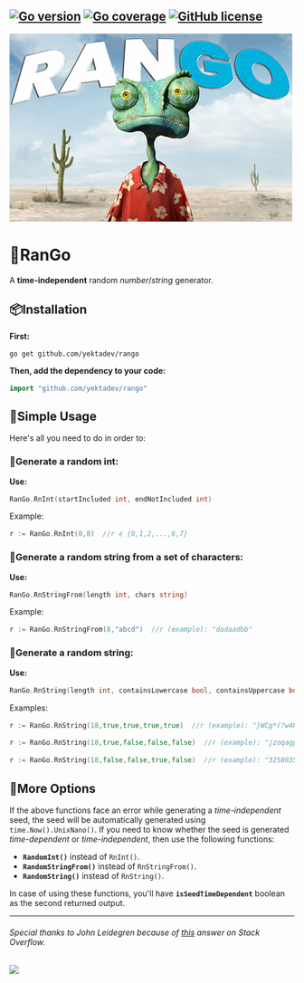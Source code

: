 [![Go version](https://img.shields.io/badge/Go-v1.15-blue)](#)
[![Go coverage](https://img.shields.io/badge/Go%20Coverage-85.9%25-brightgreen)](#)
[![GitHub license](https://img.shields.io/badge/license-Apache%202-blueviolet)](#)
---
[![RanGo Logo](https://raw.githubusercontent.com/YektaDev/RanGo/main/res/RanGo_small.jpg "RanGo!")](#)

# 🦎RanGo
A **time-independent** random _number_/_string_ generator.

## 📦Installation
**First:**
```
go get github.com/yektadev/rango
```
**Then, add the dependency to your code:**
```go
import "github.com/yektadev/rango"
```

## 📝Simple Usage
Here's all you need to do in order to:

### 🔺Generate a random int:
**Use:**
```go
RanGo.RnInt(startIncluded int, endNotIncluded int)
```
Example:
```go
r := RanGo.RnInt(0,8)  //r ϵ {0,1,2,...,6,7}
```

### 🔺Generate a random string from a set of characters:
**Use:**
```go
RanGo.RnStringFrom(length int, chars string)
```
Example:
```go
r := RanGo.RnStringFrom(8,"abcd")  //r (example): "dadaadbb"
```

### 🔺Generate a random string:
**Use:**
```go
RanGo.RnString(length int, containsLowercase bool, containsUppercase bool, containsNumber bool, containsSpecial bool)
```
Examples:
```go
r := RanGo.RnString(18,true,true,true,true)  //r (example): "}WCg*(?w4P$<HS\jOb"
```
```go
r := RanGo.RnString(18,true,false,false,false)  //r (example): "jzoqagpchhsyhotvrj"
```
```go
r := RanGo.RnString(18,false,false,true,false)  //r (example): "325803510203358683"
```

## 🔧More Options
If the above functions face an error while generating a _time-independent_ seed, the seed will be automatically generated using ```time.Now().UnixNano()```. If you need to know whether the seed is generated _time-dependent_ or _time-independent_, then use the following functions:
* **```RandomInt()```** instead of ```RnInt()```.
* **```RandomStringFrom()```** instead of ```RnStringFrom()```.
* **```RandomString()```** instead of ```RnString()```.

In case of using these functions, you'll have **```isSeedTimeDependent```** boolean as the second returned output.

---

###### Special thanks to _John Leidegren_ because of [this](https://stackoverflow.com/a/54491783/6155559) answer on _Stack Overflow_.
[![](https://forthebadge.com/images/badges/it-works-why.svg)](#)
